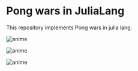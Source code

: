 # Pong wars in JuliaLang

This repository implements Pong wars in julia lang.

![anime](https://github.com/YusukeYugeta/PongWars_JuliaLang/assets/83435925/9f7387ce-afcc-4eb3-8a54-a5fc3951fcaf)

![anime](https://github.com/YusukeYugeta/PongWars_JuliaLang/assets/83435925/64669fba-0a06-4a74-b3eb-38c833d5d395)

![anime](https://github.com/YusukeYugeta/PongWars_JuliaLang/assets/83435925/50d847e5-cd77-4025-a4f2-0fe4190df5ca)



